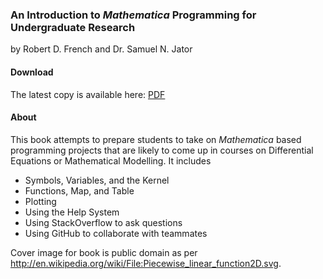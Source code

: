 ### An Introduction to *Mathematica* Programming for Undergraduate Research

by Robert D. French and Dr. Samuel N. Jator

#### Download

The latest copy is available here: [PDF](https://github.com/robertdfrench/MathematicaBook/blob/master/MathematicaForUndergraduateResearch.pdf?raw=true)


#### About
This book attempts to prepare students to take on *Mathematica* based programming projects that are likely to come up in courses on Differential Equations or Mathematical Modelling. It includes

* Symbols, Variables, and the Kernel
* Functions, Map, and Table
* Plotting
* Using the Help System
* Using StackOverflow to ask questions
* Using GitHub to collaborate with teammates

Cover image for book is public domain as per http://en.wikipedia.org/wiki/File:Piecewise_linear_function2D.svg.
